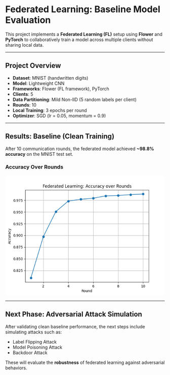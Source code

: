 # Federated Learning: Baseline Model Evaluation

This project implements a **Federated Learning (FL)** setup using **Flower** and **PyTorch** to collaboratively train a model across multiple clients without sharing local data.

---

## Project Overview

- **Dataset**: MNIST (handwritten digits)
- **Model**: Lightweight CNN
- **Frameworks**: Flower (FL framework), PyTorch
- **Clients**: 5
- **Data Partitioning**: Mild Non-IID (5 random labels per client)
- **Rounds**: 10
- **Local Training**: 3 epochs per round
- **Optimizer**: SGD (lr = 0.05, momentum = 0.9)

---

## Results: Baseline (Clean Training)

After 10 communication rounds, the federated model achieved **~98.8% accuracy** on the MNIST test set.

### Accuracy Over Rounds

![Accuracy Curve](./accuracy_over_rounds.png)

---

## Next Phase: Adversarial Attack Simulation

After validating clean baseline performance, the next steps include simulating attacks such as:
- Label Flipping Attack
- Model Poisoning Attack
- Backdoor Attack

These will evaluate the **robustness** of federated learning against adversarial behaviors.
